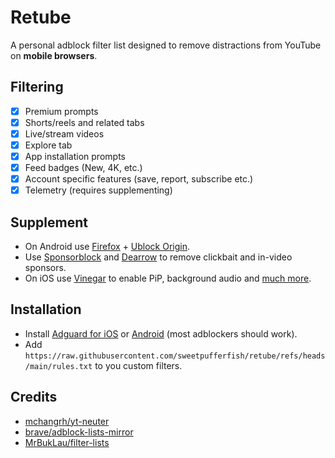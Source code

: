 # Retube
A personal adblock filter list designed to remove distractions from YouTube on **mobile browsers**.

## Filtering
- [X] Premium prompts
- [X] Shorts/reels and related tabs
- [X] Live/stream videos
- [X] Explore tab
- [X] App installation prompts
- [X] Feed badges (New, 4K, etc.)
- [X] Account specific features (save, report, subscribe etc.)
- [X] Telemetry (requires supplementing)

## Supplement
+ On Android use [Firefox](https://f-droid.org/packages/org.mozilla.fennec_fdroid/) + [Ublock Origin](https://ublockorigin.com).
+ Use [Sponsorblock](https://github.com/ajayyy/SponsorBlock) and [Dearrow](https://github.com/ajayyy/DeArrow) to remove clickbait and in-video sponsors.
+ On iOS use [Vinegar](https://apps.apple.com/app/id1591303229) to enable PiP, background audio and [much more](https://andadinosaur.com/launch-vinegar).
  
## Installation
+ Install [Adguard for iOS](https://apps.apple.com/app/id1126386264)  or [Android](https://adguard.com/en/adguard-android/overview.html) (most adblockers should work).
+ Add `https://raw.githubusercontent.com/sweetpufferfish/retube/refs/heads/main/rules.txt` to you custom filters.

## Credits
- [mchangrh/yt-neuter](https://github.com/mchangrh/yt-neuter)
- [brave/adblock-lists-mirror](https://github.com/brave/adblock-lists-mirror/tree/lists/lists)
- [MrBukLau/filter-lists](https://github.com/MrBukLau/filter-lists)
